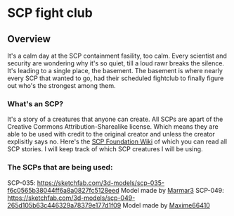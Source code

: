 # SCP fight club
 
## Overview
It's a calm day at the SCP containment fasility, too calm. Every scientist and security are wondering why it's so quiet, till a loud rawr breaks the silence. It's leading to a single place, the basement. The basement is where nearly every SCP that wanted to go, had their scheduled fightclub to finally figure out who's the strongest among them. 

### What's an SCP?
It's a story of a creatures that anyone can create. All SCPs are apart of the Creative Commons Attribution-Sharealike license. Which means they are able to be used with credit to the original creator and unless the creator explisitly says no.
Here's the [SCP Foundation Wiki](http://www.scpwiki.com/) of which you can read all SCP stories. I will keep track of which SCP creatures I will be using.

### The SCPs that are being used:
SCP-035: https://sketchfab.com/3d-models/scp-035-f6c0565b38044ff6a8a0827fc5128eed Model made by [Marmar3](https://sketchfab.com/Marmar3)
SCP-049: https://sketchfab.com/3d-models/scp-049-265d105b63c446329a78379e177d1f09 Model made by [Maxime66410](https://sketchfab.com/max66410)

[//]: # (### All credit for the SCPs go to the creators. if you see someone using an SCP and not credit the creator then message the original creator and the person using the SCP)
